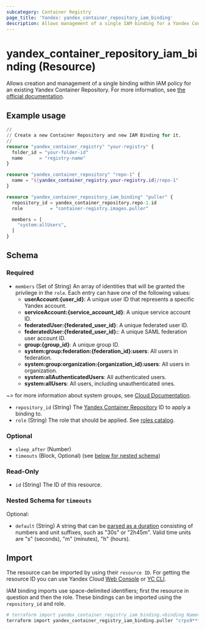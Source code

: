 ```yaml
---
subcategory: Container Registry
page_title: 'Yandex: yandex_container_repository_iam_binding'
description: Allows management of a single IAM binding for a Yandex Container Repository.
---
```


# yandex_container_repository_iam_binding (Resource)

Allows creation and management of a single binding within IAM policy for an existing Yandex Container Repository. For more information, see [the official documentation](https://yandex.cloud/docs/container-registry/concepts/repository).

## Example usage

```terraform
//
// Create a new Container Repository and new IAM Binding for it.
//
resource "yandex_container_registry" "your-registry" {
  folder_id = "your-folder-id"
  name      = "registry-name"
}

resource "yandex_container_repository" "repo-1" {
  name = "${yandex_container_registry.your-registry.id}/repo-1"
}

resource "yandex_container_repository_iam_binding" "puller" {
  repository_id = yandex_container_repository.repo-1.id
  role          = "container-registry.images.puller"

  members = [
    "system:allUsers",
  ]
}
```

<!-- schema generated by tfplugindocs -->
## Schema

### Required

- `members` (Set of String) An array of identities that will be granted the privilege in the `role`. Each entry can have one of the following values:
  * **userAccount:{user_id}**: A unique user ID that represents a specific Yandex account.
  * **serviceAccount:{service_account_id}**: A unique service account ID.
  * **federatedUser:{federated_user_id}**: A unique federated user ID.
  * **federatedUser:{federated_user_id}:**: A unique SAML federation user account ID.
  * **group:{group_id}**: A unique group ID.
  * **system:group:federation:{federation_id}:users**: All users in federation.
  * **system:group:organization:{organization_id}:users**: All users in organization.
  * **system:allAuthenticatedUsers**: All authenticated users.
  * **system:allUsers**: All users, including unauthenticated ones.

~> for more information about system groups, see [Cloud Documentation](https://yandex.cloud/docs/iam/concepts/access-control/system-group).
- `repository_id` (String) The [Yandex Container Repository](https://yandex.cloud/docs/container-registry/concepts/repository) ID to apply a binding to.
- `role` (String) The role that should be applied. See [roles catalog](https://yandex.cloud/docs/iam/roles-reference).

### Optional

- `sleep_after` (Number)
- `timeouts` (Block, Optional) (see [below for nested schema](#nestedblock--timeouts))

### Read-Only

- `id` (String) The ID of this resource.

<a id="nestedblock--timeouts"></a>
### Nested Schema for `timeouts`

Optional:

- `default` (String) A string that can be [parsed as a duration](https://pkg.go.dev/time#ParseDuration) consisting of numbers and unit suffixes, such as "30s" or "2h45m". Valid time units are "s" (seconds), "m" (minutes), "h" (hours).

## Import

The resource can be imported by using their `resource ID`. For getting the resource ID you can use Yandex Cloud [Web Console](https://console.yandex.cloud) or [YC CLI](https://yandex.cloud/docs/cli/quickstart).

IAM binding imports use space-delimited identifiers; first the resource in question and then the role. These bindings can be imported using the `repository_id` and role.

```bash
# terraform import yandex_container_registry_iam_binding.<binding Name> "<registry_id> <resource Role>"
terraform import yandex_container_registry_iam_binding.puller "crps9**********k9psn container-registry.images.puller"
```
